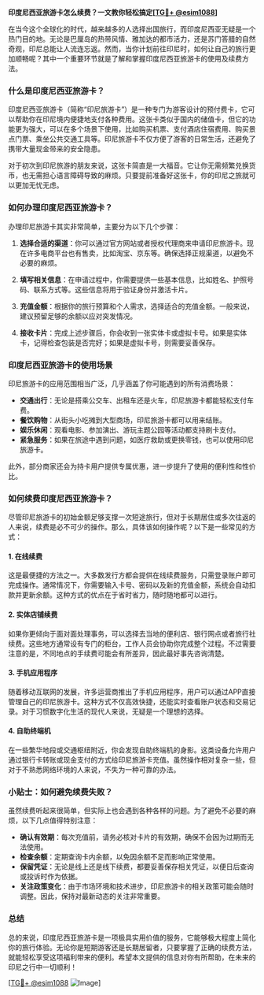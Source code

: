 **印度尼西亚旅游卡怎么续费？一文教你轻松搞定[[TG💪+ @esim1088](https://t.me/s/esim1088)]**

在当今这个全球化的时代，越来越多的人选择出国旅行，而印度尼西亚无疑是一个热门目的地。无论是巴厘岛的热带风情、雅加达的都市活力，还是苏门答腊的自然奇观，印尼总能让人流连忘返。然而，当你计划前往印尼时，如何让自己的旅行更加顺畅呢？其中一个重要环节就是了解和掌握印度尼西亚旅游卡的使用及续费方法。

### 什么是印度尼西亚旅游卡？

印度尼西亚旅游卡（简称“印尼旅游卡”）是一种专门为游客设计的预付费卡，它可以帮助你在印尼境内便捷地支付各种费用。这张卡类似于国内的储值卡，但它的功能更为强大，可以在多个场景下使用，比如购买机票、支付酒店住宿费用、购买景点门票、乘坐公共交通工具等。印尼旅游卡不仅方便了游客的日常生活，还避免了携带大量现金带来的安全隐患。

对于初次到印尼旅游的朋友来说，这张卡简直是一大福音。它让你无需频繁兑换货币，也无需担心语言障碍导致的麻烦。只要提前准备好这张卡，你的印尼之旅就可以更加无忧无虑。

### 如何办理印度尼西亚旅游卡？

办理印尼旅游卡其实非常简单，主要分为以下几个步骤：

1. **选择合适的渠道**：你可以通过官方网站或者授权代理商来申请印尼旅游卡。现在许多电商平台也有售卖，比如淘宝、京东等。确保选择正规渠道，以避免不必要的麻烦。
   
2. **填写相关信息**：在申请过程中，你需要提供一些基本信息，比如姓名、护照号码、联系方式等。这些信息将用于验证身份并激活卡片。

3. **充值金额**：根据你的旅行预算和个人需求，选择适合的充值金额。一般来说，建议预留足够的余额以应对突发情况。

4. **接收卡片**：完成上述步骤后，你会收到一张实体卡或虚拟卡号。如果是实体卡，记得检查包装是否完好；如果是虚拟卡号，则需要妥善保存。

### 印度尼西亚旅游卡的使用场景

印尼旅游卡的应用范围相当广泛，几乎涵盖了你可能遇到的所有消费场景：

- **交通出行**：无论是搭乘公交车、出租车还是火车，印尼旅游卡都能轻松支付车费。
- **餐饮购物**：从街头小吃摊到大型商场，印尼旅游卡都可以用来结账。
- **娱乐休闲**：观看电影、参加演出、游玩主题公园等活动都支持刷卡支付。
- **紧急服务**：如果在旅途中遇到问题，如医疗救助或更换零钱，也可以使用印尼旅游卡。

此外，部分商家还会为持卡用户提供专属优惠，进一步提升了使用的便利性和性价比。

### 如何续费印度尼西亚旅游卡？

尽管印尼旅游卡的初始金额足够支撑一次短途旅行，但对于长期居住或多次往返的人来说，续费是必不可少的操作。那么，具体该如何操作呢？以下是一些常见的方式：

#### 1. 在线续费
这是最便捷的方法之一。大多数发行方都会提供在线续费服务，只需登录账户即可完成操作。通常情况下，你需要输入卡号、密码以及新的充值金额，系统会自动扣款并更新余额。这种方式的优点在于省时省力，随时随地都可以进行。

#### 2. 实体店铺续费
如果你更倾向于面对面处理事务，可以选择去当地的便利店、银行网点或者旅行社续费。这些地方通常设有专门的柜台，工作人员会协助你完成整个过程。不过需要注意的是，不同地点的手续费可能会有所差异，因此最好事先咨询清楚。

#### 3. 手机应用程序
随着移动互联网的发展，许多运营商推出了手机应用程序，用户可以通过APP直接管理自己的印尼旅游卡。这种方式不仅高效快捷，还能实时查看账户状态和交易记录。对于习惯数字化生活的现代人来说，无疑是一个理想的选择。

#### 4. 自助终端机
在一些繁华地段或交通枢纽附近，你会发现自助终端机的身影。这类设备允许用户通过银行卡转账或现金支付的方式给印尼旅游卡充值。虽然操作相对复杂一些，但对于不熟悉网络环境的人来说，不失为一种可靠的办法。

### 小贴士：如何避免续费失败？

虽然续费听起来很简单，但实际上也会遇到各种各样的问题。为了避免不必要的麻烦，以下几点值得特别注意：

- **确认有效期**：每次充值前，请务必核对卡片的有效期，确保不会因为过期而无法使用。
- **检查余额**：定期查询卡内余额，以免因余额不足而影响正常使用。
- **保留凭证**：无论是线上还是线下续费，都要妥善保存相关凭证，以便日后查询或投诉时作为依据。
- **关注政策变化**：由于市场环境和技术进步，印尼旅游卡的相关政策可能会随时调整。因此，保持对最新动态的关注非常重要。

### 总结

总的来说，印度尼西亚旅游卡是一项极具实用价值的服务，它能够极大程度上简化你的旅行体验。无论你是短期游客还是长期居留者，只要掌握了正确的续费方法，就能轻松享受这项福利带来的便利。希望本文提供的信息对你有所帮助，在未来的印尼之行中一切顺利！

[[TG💪+ @esim1088](https://t.me/s/esim1088) ![Image](https://i.postimg.cc/4NQfJmqS/Snipaste-2025-05-13-00-14-12.png)]